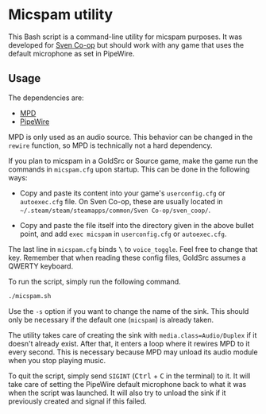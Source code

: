 Micspam utility
===============

This Bash script is a command-line utility for micspam purposes.  It was
developed for [Sven Co-op](https://svencoop.com/) but should work with any game
that uses the default microphone as set in PipeWire.

Usage
-----

The dependencies are:

* [MPD](https://www.musicpd.org/)
* [PipeWire](https://www.pipewire.org/)

MPD is only used as an audio source.  This behavior can be changed in the
`rewire` function, so MPD is technically not a hard dependency.

If you plan to micspam in a GoldSrc or Source game, make the game run the
commands in `micspam.cfg` upon startup.  This can be done in the following
ways:

* Copy and paste its content into your game's `userconfig.cfg` or
  `autoexec.cfg` file.  On Sven Co-op, these are usually located in
  `~/.steam/steam/steamapps/common/Sven Co-op/sven_coop/`.

* Copy and paste the file itself into the directory given in the above bullet
  point, and add `exec micspam` in `userconfig.cfg` or `autoexec.cfg`.

The last line in `micspam.cfg` binds <kbd>\\</kbd> to `voice_toggle`.  Feel
free to change that key.  Remember that when reading these config files,
GoldSrc assumes a QWERTY keyboard.

To run the script, simply run the following command.

```bash
./micspam.sh
```

Use the `-s` option if you want to change the name of the sink.  This should
only be necessary if the default one (`micspam`) is already taken.

The utility takes care of creating the sink with `media.class=Audio/Duplex` if
it doesn't already exist.  After that, it enters a loop where it rewires MPD
to it every second.  This is necessary because MPD may unload its
audio module when you stop playing music.

To quit the script, simply send `SIGINT` (<kbd>Ctrl</kbd> + <kbd>C</kbd> in the
terminal) to it.  It will take care of setting the PipeWire default microphone
back to what it was when the script was launched.  It will also try to unload
the sink if it previously created and signal if this failed.
